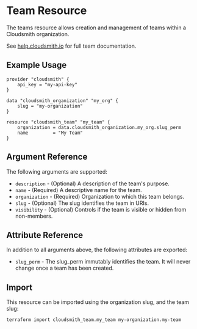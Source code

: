 # Team Resource

The teams resource allows creation and management of teams within a Cloudsmith organization.

See [help.cloudsmith.io](https://help.cloudsmith.io/docs/teams) for full team documentation.

## Example Usage

```hcl
provider "cloudsmith" {
    api_key = "my-api-key"
}

data "cloudsmith_organization" "my_org" {
    slug = "my-organization"
}

resource "cloudsmith_team" "my_team" {
    organization = data.cloudsmith_organization.my_org.slug_perm
    name         = "My Team"
}
```

## Argument Reference

The following arguments are supported:

* `description` - (Optional) A description of the team's purpose.
* `name` - (Required) A descriptive name for the team.
* `organization` - (Required) Organization to which this team belongs.
* `slug` - (Optional) The slug identifies the team in URIs.
* `visibility` - (Optional) Controls if the team is visible or hidden from non-members.

## Attribute Reference

In addition to all arguments above, the following attributes are exported:

* `slug_perm` - The slug_perm immutably identifies the team. It will never change once a team has been created.

## Import

This resource can be imported using the organization slug, and the team slug:

```shell
terraform import cloudsmith_team.my_team my-organization.my-team
```
